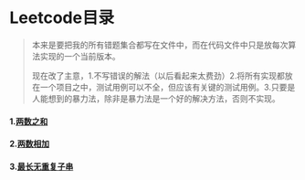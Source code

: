 # Leetcode目录

> 本来是要把我的所有错题集合都写在文件中，而在代码文件中只是放每次算法实现的一个当前版本。
>
> 现在改了主意，1.不写错误的解法（以后看起来太费劲）2.将所有实现都放在一个项目之中，测试用例可以不全，但应该有关键的测试用例。3.只要是人能想到的暴力法，除非是暴力法是一个好的解决方法，否则不实现。

#### 1.[两数之和](doc/1.twoSum.md)

#### 2.[两数相加](doc/2.addTwoNumbers.md)

#### 3.[最长无重复子串](doc/3.lengthOfLongestSubstring.md)

